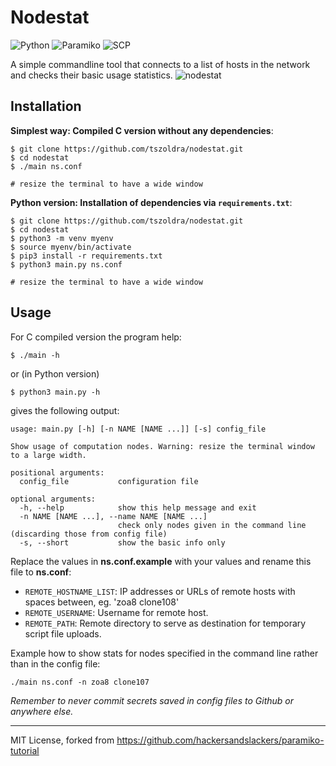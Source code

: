 # Nodestat

![Python](https://img.shields.io/badge/Python-v^3.8-blue.svg?logo=python&longCache=true&logoColor=white&colorB=5e81ac&style=flat-square&colorA=4c566a)
![Paramiko](https://img.shields.io/badge/Paramiko-v^2.7.1-blue.svg?longCache=true&logo=python&style=flat-square&logoColor=white&colorB=5e81ac&colorA=4c566a)
![SCP](https://img.shields.io/badge/SCP-v0.13.2-blue.svg?longCache=true&logo=python&style=flat-square&logoColor=white&colorB=5e81ac&colorA=4c566a)

A simple commandline tool that connects to a list of hosts in the network and checks their basic usage statistics.
![nodestat](https://ibb.co/LCk6yg7)
## Installation

**Simplest way: Compiled C version without any dependencies**:
```shell
$ git clone https://github.com/tszoldra/nodestat.git
$ cd nodestat
$ ./main ns.conf

# resize the terminal to have a wide window
```

**Python version: Installation of dependencies via `requirements.txt`**:

```shell
$ git clone https://github.com/tszoldra/nodestat.git
$ cd nodestat
$ python3 -m venv myenv
$ source myenv/bin/activate
$ pip3 install -r requirements.txt
$ python3 main.py ns.conf

# resize the terminal to have a wide window
```

## Usage
For C compiled version the program help:
```shell
$ ./main -h
```
or (in Python version)
```shell
$ python3 main.py -h
```
gives the following output:
```shell
usage: main.py [-h] [-n NAME [NAME ...]] [-s] config_file

Show usage of computation nodes. Warning: resize the terminal window to a large width.

positional arguments:
  config_file           configuration file

optional arguments:
  -h, --help            show this help message and exit
  -n NAME [NAME ...], --name NAME [NAME ...]
                        check only nodes given in the command line (discarding those from config file)
  -s, --short           show the basic info only

```

Replace the values in **ns.conf.example** with your values and rename this file to **ns.conf**:

* `REMOTE_HOSTNAME_LIST`: IP addresses or URLs of remote hosts with spaces between, eg. 'zoa8 clone108'
* `REMOTE_USERNAME`: Username for remote host.
* `REMOTE_PATH`: Remote directory to serve as destination for temporary script file uploads.

Example how to show stats for nodes specified in the command line rather than in the config file:
```shell
./main ns.conf -n zoa8 clone107 
```


*Remember to never commit secrets saved in config files to Github or anywhere else.*

-----

MIT License, forked from
https://github.com/hackersandslackers/paramiko-tutorial
